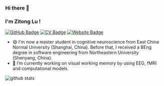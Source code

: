 ### Hi there 👋 
### I'm Zitong Lu !

[![GitHub Badge](https://img.shields.io/github/followers/ZitongLu1996?style=for-the-badge)](https://github.com/ZitongLu1996)
[![CV Badge](https://img.shields.io/badge/My-CV-brightgreen?style=for-the-badge)](https://zitonglu1996.github.io/CV_ZitongLu.pdf)
[![Website Badge](https://img.shields.io/badge/My-Website-brightgreen?style=for-the-badge])](https://zitonglu1996.github.io)
<!--
**ZitongLu1996/ZitongLu1996** is a ✨ _special_ ✨ repository because its `README.md` (this file) appears on your GitHub profile.

Here are some ideas to get you started:

- 🔭 I’m currently working on ...
- 🌱 I’m currently learning ...
- 👯 I’m looking to collaborate on ...
- 🤔 I’m looking for help with ...
- 💬 Ask me about ...
- 📫 How to reach me: ...
- 😄 Pronouns: ...
- ⚡ Fun fact: ...
-->
- 😄 I'm now a master student in cognitive neuroscience from East China Normal University (Shanghai, China). Before that, I received a BEng degree in software engineering from Northeastern University (Shenyang, China).
- 🔭 I’m currently working on visual working memory by using EEG, fMRI and computational models.

![github stats](https://github-readme-stats.vercel.app/api?username=ZitongLu1996&show_icons=true)
